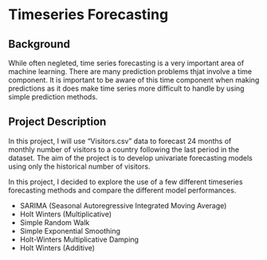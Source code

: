 # Timeseries Forecasting

## Background

While often negleted, time series forecasting is a very important area of machine learning. There are many prediction problems thjat involve a time component. It is important to be aware of this time component when making predictions as it does make time series more difficult to handle by using simple prediction methods. 

## Project Description

In this project, I will use “Visitors.csv” data to forecast 24 months of monthly number of
visitors to a country following the last period in the dataset. The aim of the project is to develop univariate forecasting models using only the historical number of visitors.

In this project, I decided to explore the use of a few different timeseries forecasting methods and compare the different model performances. 
- SARIMA (Seasonal Autoregressive Integrated Moving Average)
- Holt Winters (Multiplicative)
- Simple Random Walk
- Simple Exponential Smoothing
- Holt-Winters Multiplicative Damping
- Holt Winters (Additive)
